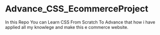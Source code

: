 # Advance_CSS_EcommerceProject
In this Repo You can Learn CSS From Scratch To Advance that how i have applied all my knowlege and make this e commerce website.
